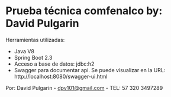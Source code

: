 # Prueba técnica comfenalco by: David Pulgarin

Herramientas utilizadas:
* Java V8
* Spring Boot 2.3
* Acceso a base de datos: jdbc:h2
* Swagger para documentar api. Se puede visualizar en la URL: http://localhost:8080/swagger-ui.html

Por: David Pulgarin - dpv101@gmail.com - TEL: 57 320 3497289
